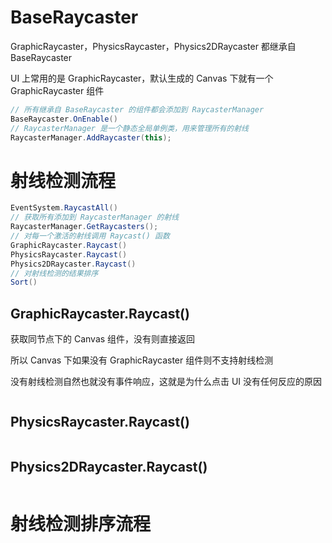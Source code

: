 # BaseRaycaster

GraphicRaycaster，PhysicsRaycaster，Physics2DRaycaster 都继承自 BaseRaycaster

UI 上常用的是 GraphicRaycaster，默认生成的 Canvas 下就有一个 GraphicRaycaster 组件

```c#
// 所有继承自 BaseRaycaster 的组件都会添加到 RaycasterManager
BaseRaycaster.OnEnable()
// RaycasterManager 是一个静态全局单例类，用来管理所有的射线
RaycasterManager.AddRaycaster(this);
```

# 射线检测流程

```c#
EventSystem.RaycastAll()
// 获取所有添加到 RaycasterManager 的射线
RaycasterManager.GetRaycasters();
// 对每一个激活的射线调用 Raycast() 函数
GraphicRaycaster.Raycast()
PhysicsRaycaster.Raycast()
Physics2DRaycaster.Raycast()
// 对射线检测的结果排序
Sort()
```

## GraphicRaycaster.Raycast()

获取同节点下的 Canvas 组件，没有则直接返回

所以 Canvas 下如果没有 GraphicRaycaster 组件则不支持射线检测

没有射线检测自然也就没有事件响应，这就是为什么点击 UI 没有任何反应的原因

```c#

```



## PhysicsRaycaster.Raycast()

```c#

```



## Physics2DRaycaster.Raycast()

```c#

```




# 射线检测排序流程

